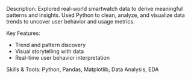 Description:
Explored real-world smartwatch data to derive meaningful patterns and insights. Used Python to clean, analyze, and visualize data trends to uncover user behavior and usage metrics.

Key Features:
- Trend and pattern discovery
- Visual storytelling with data
- Real-time user behavior interpretation

Skills & Tools:
Python, Pandas, Matplotlib, Data Analysis, EDA
